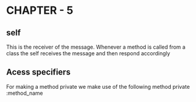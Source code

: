 # CHAPTER - 5

## self
This is the receiver of the message.
Whenever a method is called from a class the self receives the message and then respond accordingly

## Acess specifiers
For making a method private we make use of the following method
private :method_name
